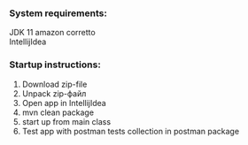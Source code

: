 ### System requirements:
JDK 11 amazon corretto  
IntellijIdea

### Startup instructions:
1. Download zip-file
2. Unpack zip-файл
3. Open app in IntellijIdea
4. mvn clean package
5. start up from main class
6. Test app with postman tests collection in postman package